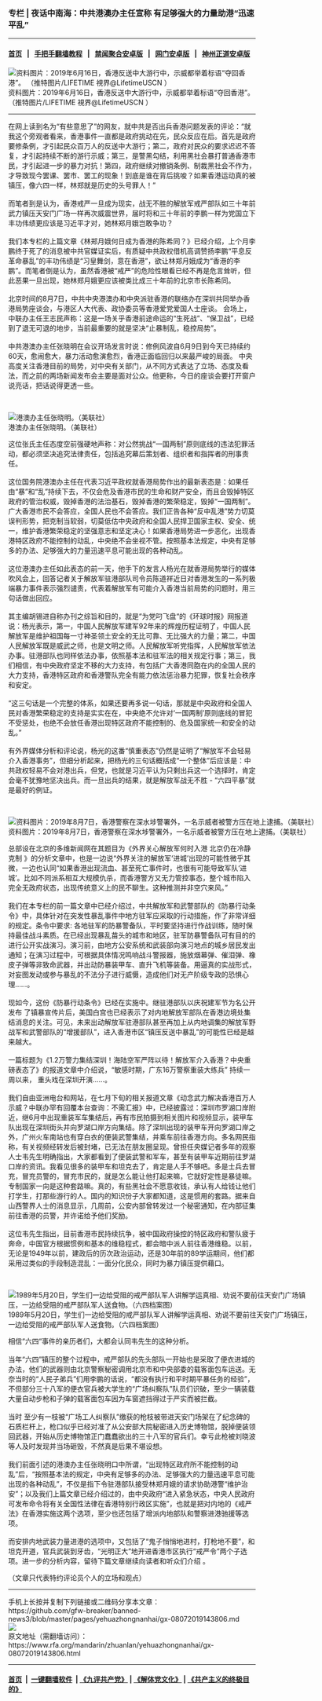### 专栏 | 夜话中南海：中共港澳办主任宣称  有足够强大的力量助港“迅速平乱”
------------------------

#### [首页](https://github.com/gfw-breaker/banned-news3/blob/master/README.md) &nbsp;&nbsp;|&nbsp;&nbsp; [手把手翻墙教程](https://github.com/gfw-breaker/guides/wiki) &nbsp;&nbsp;|&nbsp;&nbsp; [禁闻聚合安卓版](https://github.com/gfw-breaker/bn-android) &nbsp;&nbsp;|&nbsp;&nbsp; [网门安卓版](https://github.com/oGate2/oGate) &nbsp;&nbsp;|&nbsp;&nbsp; [神州正道安卓版](https://github.com/SzzdOgate/update) 



<div id="headerimg">
 <img alt="资料图片：2019年6月16日，香港反送中大游行中，示威都举着标语“夺回香港”。 （推特图片/LIFETIME 視界@LifetimeUSCN ）" src="https://www.rfa.org/mandarin/yataibaodao/gangtai/hx2-07262019113251.html/D9RwYQtW4AA2p17.jpg-large.jpg/@@images/50485d1b-e1ca-4c47-88f3-80a6f2fbb957.jpeg" title="资料图片：2019年6月16日，香港反送中大游行中，示威都举着标语“夺回香港”。 （推特图片/LIFETIME 視界@LifetimeUSCN ）"/>
 <div id="headerimgcontents">
  <div id="headerimgcaption">
   <span>
    资料图片：2019年6月16日，香港反送中大游行中，示威都举着标语“夺回香港”。 （推特图片/LIFETIME 視界@LifetimeUSCN ）
   </span>
   <!-- zoomattribute -->
  </div>
  <!-- headerimgcaption -->
 </div>
 <!-- headerimagecontents -->
</div>

<hr/>
<div id="storytext">
 <div>
  <div class="slot_header">
  </div>
 </div>
 <p>
  在网上读到名为“有些意思了”的网友，就中共是否出兵香港问题发表的评论：“就我这个旁观者看来，香港事件一直都是政府挑动在先，民众反应在后。首先是政府要修条例，才引起民众百万人的反送中大游行；第二，政府对民众的要求迟迟不答复，才引起持续不断的游行示威；第三，是警黑勾结，利用黑社会暴打普通香港市民，才引起进一步的暴力对抗！第四，政府继续对撤销条例、制裁黑社会不作为，才导致现今罢课、罢市、罢工的现象！到底是谁在背后挑唆？如果香港运动真的被镇压，像六四一样，林郑就是历史的头号罪人！”
  <br/>
  <br/>
  而笔者到是认为，香港戒严一旦成为现实，战无不胜的解放军戒严部队如三十年前武力镇压天安门广场一样再次威震世界，届时将和三十年前的李鹏一样为党国立下丰功伟绩更应该是习近平才对，她林郑月娥岂敢争功？
  <br/>
  <br/>
  我们本专栏的上篇文章《林郑月娥何日成为香港的陈希同？》已经介绍，上个月李鹏终于死了的消息被中共官媒证实后，有质疑中共政权借机高调赞扬李鹏“平息反革命暴乱”的丰功伟绩是“习皇舞剑，意在香港”，欲让林郑月娥成为“香港的李鹏”。而笔者倒是认为，虽然香港被“戒严”的危险性眼看已经不再是危言耸听，但此恶果一旦出现，她林郑月娥更应该被类比成三十年前的北京市长陈希同。
  <br/>
  <br/>
  北京时间的8月7日，中共中央港澳办和中央派驻香港的联络办在深圳共同举办香港局势座谈会，与港区人大代表、政协委员等香港爱党爱国人士座谈。 会场上，中联办主任王志民声称：这是一场关乎香港前途命运的“生死战”、“保卫战”，已经到了退无可退的地步，当前最重要的就是坚决“止暴制乱，稳控局势”。
  <br/>
  <br/>
  中共港澳办主任张晓明在会议开场发言时说：修例风波自6月9日到今天已持续约60天，愈闹愈大，暴力活动愈演愈烈，香港正面临回归以来最严峻的局面。 中央高度关注香港目前的局势，对中央有关部门，从不同方式表达了立场、态度及看法，而之前的两场新闻发布会主要是面对公众。他更称，今日的座谈会要打开窗户说亮话，把话说得更透一些。
 </p>
 <p>
  <br/>
  <div class="image-inline captioned" style="width:1500px;">
   <div style="width:1500px;">
    <img alt="港澳办主任张晓明。（美联社）" src="https://www.rfa.org/mandarin/yataibaodao/gangtai/ql1-08072019070240.html/AP_741398168348.jpg" title="港澳办主任张晓明。（美联社）"/>
   </div>
   <div class="image-caption">
    <span style="width:1500px;">
     港澳办主任张晓明。（美联社）
    </span>
    <span class="copyright">
    </span>
   </div>
  </div>
 </p>
 <p>
  这位张氏主任态度空前强硬地声称：对公然挑战“一国两制”原则底线的违法犯罪活动，都必须坚决追究法律责任，包括追究幕后策划者、组织者和指挥者的刑事责任。
  <br/>
  <br/>
  这位国务院港澳办主任在代表习近平政权就香港局势作出的最新表态是：如果任由“暴”和“乱”持续下去，不仅会危及香港市民的生命和财产安全，而且会毁掉特区政府的管治权威，毁掉香港的法治基石，毁掉香港的繁荣稳定，毁掉“一国两制”。广大香港市民不会答应，全国人民也不会答应。我们正告各种“反中乱港”势力切莫误判形势，把克制当软弱，切莫低估中央政府和全国人民捍卫国家主权、安全、统一，维护香港繁荣稳定的坚强意志和坚定决心！如果香港局势进一步恶化，出现香港特区政府不能控制的动乱，中央绝不会坐视不管。按照基本法规定，中央有足够多的办法、足够强大的力量迅速平息可能出现的各种动乱。
  <br/>
  <br/>
  这位港澳办主任如此表态的前一天，他手下的发言人杨光在就香港局势举行的媒体吹风会上，回答记者关于解放军驻港部队司令员陈道祥近日对香港发生的一系列极端暴力事件表示强烈谴责，代表着解放军有可能介入香港当前局势的问题时，用三句话做出回应。
  <br/>
  <br/>
  其主编胡锡进自称办刊之综旨和目的，就是“为党叼飞盘“的《环球时报》网报道说：杨光表示，第一，中国人民解放军建军92年来的辉煌历程证明了，中国人民解放军是维护祖国每一寸神圣领土安全的无比可靠、无比强大的力量；第二，中国人民解放军既是威武之师，也是文明之师。人民解放军听党指挥，人民解放军依法办事。驻港部队也同样依法办事，依照基本法和驻军法的相关规定行事；第三，我们相信，有中央政府坚定不移的大力支持，有包括广大香港同胞在内的全国人民的大力支持，香港特区政府和香港警队完全有能力依法惩治暴力犯罪，恢复社会秩序和安定。
  <br/>
  <br/>
  “这三句话是一个完整的体系，如果还要再多说一句话，那就是中央政府和全国人民对香港繁荣稳定的支持是实实在在，中央绝不允许对‘一国两制’原则底线的冒犯不受惩处，也绝不会放任香港出现特区政府不能控制的、危及国家统一和安全的动乱。”
  <br/>
  <br/>
  有外界媒体分析和评论说，杨光的这番“慎重表态”仍然是证明了“解放军不会轻易介入香港事务”，但细分析起来，把杨光的三句话概括成“一个整体”后应该是：中共政权轻易不会对港出兵，但党，也就是习近平认为只剩出兵这一个选择时，肯定会毫不犹豫地坚决出兵。而一旦出兵的结果，就是解放军战无不胜 - “六四平暴”就是最好的例证。
 </p>
 <p>
  <br/>
  <div class="image-inline captioned" style="width:1500px;">
   <div style="width:1500px;">
    <img alt="资料图片：2019年8月7日，香港警察在深水埗警署外，一名示威者被警方压在地上逮捕。（美联社）" src="https://www.rfa.org/mandarin/yataibaodao/gangtai/gf2-08072019073624.html/AP_19218620179903.jpg" title="资料图片：2019年8月7日，香港警察在深水埗警署外，一名示威者被警方压在地上逮捕。（美联社）"/>
   </div>
   <div class="image-caption">
    <span style="width:1500px;">
     资料图片：2019年8月7日，香港警察在深水埗警署外，一名示威者被警方压在地上逮捕。（美联社）
    </span>
    <span class="copyright">
    </span>
   </div>
  </div>
 </p>
 <p>
  总部设在北京的多维新闻网在其题目为《外界关心解放军何时入港 北京仍在冷静克制 》的分析文章中，也是一边说“外界关注的解放军‘进城’出现的可能性微乎其微，一边也认同“如果香港出现流血、甚至死亡事件时，也很有可能导致军队‘进城’。比如不同派系相互大规模仇杀，而香港警方又无力管控事态，整个城市陷入完全无政府状态，出现传统意义上的民不聊生。这种推测并非空穴来风。”
  <br/>
  <br/>
  我们在本专栏的前一篇文章中已经介绍过，中共解放军和武警部队的《防暴行动条令》中，具体针对在突发性暴乱事件中地方驻军应采取的行动措施，作了非常详细的规定。条令中要求: 各地驻军的防暴警备队，平时要坚持进行作战训练，随时保持最佳战斗素质。在已经出现暴乱苗头的城市和地区，驻军防暴警备队可有目的的进行公开实战演习。演习前，由地方公安系统和武装部向演习地点的城乡居民发出通知；在演习过程中，可根据具体情况鸣响战斗警报器，施放烟幕弹、催泪弹、橡皮子弹等非致命武器，并出动防暴装甲车、直升飞机等装备。用逼真的实战形式，对妄图发动或参与暴乱的不法分子进行威慑，造成他们对无产阶级专政的恐惧心理……。
  <br/>
  <br/>
  现如今，这份《防暴行动条令》已经在实施中。继驻港部队以庆祝建军节为名公开发布 了镇暴宣传片后，美国白宫也已经表示了对内地解放军部队在香港边境处集结消息的关注。可见，未来出动解放军驻港部队甚至再加上从内地调集的解放军野战军和武警部队的“增援部队”，进入香港市区“镇压反送中暴乱”的可能性已经是越来越大。
  <br/>
  <br/>
  一篇标题为《1.2万警力集结深圳！海陆空军严阵以待！解放军介入香港？中央重磅表态了》的报道文章中介绍说，“敏感时期，广东16万警察重装大练兵” 持续一周以来， 重头戏在深圳开演……。
  <br/>
  <br/>
  我们自由亚洲电台和网站，在七月下旬的相关报道文章《动念武力解决香港百万人示威？中联办罕有回覆本台查询：不需汇报》中，已经披露过：深圳市罗湖口岸附近，继6月中出现重装军车集结后，再有市民拍摄到相关图片和视频显示，装甲车队出现在深圳街头并向罗湖口岸方向集结。除了深圳出现的装甲车开向罗湖口岸之外，广州火车南站也有穿白衣的便装武警集结，并乘车前往香港方向。多名网民指称，有关视频经转发后被封堵，已无法在朋友圈呈现。曾担任央媒记者多年的观察人士韦先生明确指出，大家都看到了便装武警和军车，甚至有装甲车近期前往罗湖口岸的资讯。我看见很多的装甲车和坦克去了，肯定是人手不够吧。多是士兵去冒充，冒充员警的，冒充市民的，就是怎么能让他打起来嘛，它就好定性是暴徒嘛。专制国家一向是这种套路嘛。真的，有些黑社会不愿意收钱，承认有人给钱让他们打学生，打那些游行的人。国内的知识份子大家都知道，这是惯用的套路。据来自山西警界人士的消息显示，几周前，公安内部曾转发过一个秘密通知，在内部征集前往香港的员警，并许诺给予他们奖励。
  <br/>
  <br/>
  这位韦先生指出，目前香港市民持续抗争，被中国政府操控的特区政府和警队疲于奔命，中国官方根据惯例和基本的维稳程式，都会暗中派人前往香港维稳。以前，无论是1949年以前，建政后的历次政治运动，还是30年前的89学运期间，他们都采用过类似的手段制造混乱：一面分化民众，同时为暴力镇压提供藉口。
 </p>
 <p>
  <br/>
  <div class="image-inline captioned" style="width:622px;">
   <div style="width:622px;">
    <img alt="1989年5月20日，学生们一边给受阻的戒严部队军人讲解学运真相、劝说不要前往天安门广场镇压，一边给受阻的戒严部队军人送食物。（六四档案图）" src="https://www.rfa.org/mandarin/ytbdzhuantixilie/6430/64-05172019125725.html/CFfcKieUMAA6sD4.jpg-large.jpg" title="1989年5月20日，学生们一边给受阻的戒严部队军人讲解学运真相、劝说不要前往天安门广场镇压，一边给受阻的戒严部队军人送食物。（六四档案图）"/>
   </div>
   <div class="image-caption">
    <span style="width:622px;">
     1989年5月20日，学生们一边给受阻的戒严部队军人讲解学运真相、劝说不要前往天安门广场镇压，一边给受阻的戒严部队军人送食物。（六四档案图）
    </span>
    <span class="copyright">
    </span>
   </div>
  </div>
 </p>
 <p>
  相信“六四“事件的亲历者们，大都会认同韦先生的这种分析。
  <br/>
  <br/>
  当年“六四”镇压的整个过程中，戒严部队的先头部队一开始也是采取了便衣进城的办法，他们的武器则由北京警察秘密调用北京市和中央部委的载客面包车运送。无奈当时的“人民子弟兵”们用李鹏的话说，“都没有执行和平时期平暴任务的经验”，不但部分三十八军的便衣官兵被大学生的“广场纠察队”队员们识破，至少一辆装载大量自动步枪和子弹的载客面包车因为车窗遮挡得过于严实而被拦截。
  <br/>
  <br/>
  当时 至少有一枝被“广场工人纠察队”缴获的枪枝被带进天安门场架在了纪念碑的石质栏杆上，枪口似乎已经对准了从公安部大院秘密进入历史博物馆，脱掉便装领回武器，开始从历史博物馆正门蠢蠢欲出的三十八军的官兵们。幸亏此枪被刘晓波等人及时发现并当场砸毁，不然真是后果不堪设想。
  <br/>
  <br/>
  我们前面引述的港澳办主任张晓明口中所谓，“出现特区政府所不能控制的动乱”后，“按照基本法的规定，中央有足够多的办法、足够强大的力量迅速平息可能出现的各种动乱”，不仅是指下令驻港部队接受林郑月娥的请求协助港警“维护治安”；以及我们上篇文章已经介绍过的，由中央政府“进入紧急状态，中央人民政府可发布命令将有关全国性法律在香港特别行政区实施”，也就是把对内地的《戒严法》在香港实施这两个选项，至少也还包括了增派内地部队和警察进港驰援等选项。
  <br/>
  <br/>
  而安排内地武装力量进港的选项中，又包括了“鬼子悄悄地进村，打枪地不要”，和坦克开道，官兵武装到牙齿，“光明正大”地开进香港市区执行“戒严令”两个子选项。进一步的分析内容，留待下篇文章继续向读者和听众们介绍 。
 </p>
 <p>
  （文章只代表特约评论员个人的立场和观点）
 </p>
</div>

<hr/>
手机上长按并复制下列链接或二维码分享本文章：<br/>
https://github.com/gfw-breaker/banned-news3/blob/master/pages/yehuazhongnanhai/gx-08072019143806.md <br/>
<a href='https://github.com/gfw-breaker/banned-news3/blob/master/pages/yehuazhongnanhai/gx-08072019143806.md'><img src='https://github.com/gfw-breaker/banned-news3/blob/master/pages/yehuazhongnanhai/gx-08072019143806.md.png'/></a> <br/>
原文地址（需翻墙访问）：https://www.rfa.org/mandarin/zhuanlan/yehuazhongnanhai/gx-08072019143806.html


------------------------
#### [首页](https://github.com/gfw-breaker/banned-news3/blob/master/README.md) &nbsp;|&nbsp; [一键翻墙软件](https://github.com/gfw-breaker/nogfw/blob/master/README.md) &nbsp;| [《九评共产党》](https://github.com/gfw-breaker/9ping.md/blob/master/README.md#九评之一评共产党是什么) | [《解体党文化》](https://github.com/gfw-breaker/jtdwh.md/blob/master/README.md) | [《共产主义的终极目的》](https://github.com/gfw-breaker/gczydzjmd.md/blob/master/README.md)

